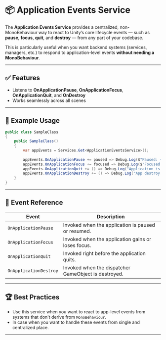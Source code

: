 # 📦 Application Events Service

The **Application Events Service** provides a centralized, non-MonoBehaviour way to react to Unity’s core lifecycle events — such as **pause**, **focus**, **quit**, and **destroy** — from any part of your codebase.

This is particularly useful when you want backend systems (services, managers, etc.) to respond to application-level events **without needing a MonoBehaviour**.

---

## ✅ Features

- Listens to **OnApplicationPause**, **OnApplicationFocus**, **OnApplicationQuit**, and **OnDestroy**
- Works seamlessly across all scenes

---

## 🧪 Example Usage

```csharp
public class SampleClass
{
    public SampleClass()
    {
        var appEvents = Services.Get<ApplicationEventsService>();
        
        appEvents.OnApplicationPause += paused => Debug.Log($"Paused: {paused}");
        appEvents.OnApplicationFocus += focused => Debug.Log($"Focused: {focused}");
        appEvents.OnApplicationQuit += () => Debug.Log("Application is quitting");
        appEvents.OnApplicationDestroy += () => Debug.Log("App destroy lifecycle event");
    }
}
```

---

## 🔄 Event Reference

| Event                    | Description |
|--------------------------|-------------|
| `OnApplicationPause`     | Invoked when the application is paused or resumed. |
| `OnApplicationFocus`     | Invoked when the application gains or loses focus. |
| `OnApplicationQuit`      | Invoked right before the application quits. |
| `OnApplicationDestroy`   | Invoked when the dispatcher GameObject is destroyed. |

---

## 🏆 Best Practices

- Use this service when you want to react to app-level events from systems that don't derive from `MonoBehaviour`.
- In case when you want to handle these events from single and centralized place.

---

